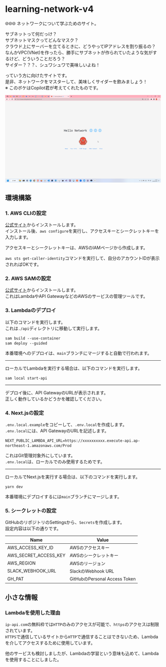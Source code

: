 # learning-network-v4

🌐🌐🌐 ネットワークについて学ぶためのサイト。  

サブネットって何だっけ？  
サブネットマスクってどんなマスク？  
クラウド上にサーバーを立てるときに、どうやってIPアドレスを割り振るの？  
なんかVPC(VNet)を作ったら、勝手にサブネットが作られていたような気がするけど、どういうことだろう？  
サイダー？？？、シュワシュワで美味しいよね！  

っていう方に向けたサイトです。  
是非、ネットワークをマスターして、美味しくサイダーを飲みましょう！  
※ このボケはCopilot君が考えてくれたものです。  

![成果物](./docs/img/fruit.gif)  

## 環境構築

### 1. AWS CLIの設定

[公式サイト](https://aws.amazon.com/jp/cli/)からインストールします。  
インストール後、`aws configure`を実行し、アクセスキーとシークレットキーを入力します。  

アクセスキーとシークレットキーは、AWSのIAMページから作成します。  

`aws sts get-caller-identity`コマンドを実行して、自分のアカウントIDが表示されればOKです。  

### 2. AWS SAMの設定

[公式サイト](https://docs.aws.amazon.com/ja_jp/serverless-application-model/latest/developerguide/serverless-sam-cli-install.html)からインストールします。  
これはLambdaやAPI GatewayなどのAWSのサービスの管理ツールです。  

### 3. Lambdaのデプロイ

以下のコマンドを実行します。  
これは`./api`ディレクトリに移動して実行します。  

```shell
sam build --use-container
sam deploy --guided
```

本番環境へのデプロイは、`main`ブランチにマージすると自動で行われます。  

---

ローカルでLambdaを実行する場合は、以下のコマンドを実行します。  

```shell
sam local start-api
```

---

デプロイ後に、API GatewayのURLが表示されます。  
正しく動作しているかどうかを確認してください。  

### 4. Next.jsの設定

`.env.local.example`をコピーして、`.env.local`を作成します。  
`.env.local`には、API GatewayのURLを記述します。  

```shell
NEXT_PUBLIC_LAMBDA_API_URL=https://xxxxxxxxxx.execute-api.ap-northeast-1.amazonaws.com/Prod
```

これはGit管理対象外にしています。  
`.env.local`は、ローカルでのみ使用するためです。  

---

ローカルでNext.jsを実行する場合は、以下のコマンドを実行します。  

```shell
yarn dev
```

本番環境にデプロイするには`main`ブランチにマージします。  

### 5. シークレットの設定

GitHubのリポジトリのSettingsから、`Secrets`を作成します。  
設定内容は以下の通りです。  

| Name | Value |
| ---- | ----- |
| AWS_ACCESS_KEY_ID | AWSのアクセスキー |
| AWS_SECRET_ACCESS_KEY | AWSのシークレットキー |
| AWS_REGION | AWSのリージョン |
| SLACK_WEBHOOK_URL | SlackのWebhook URL |
| GH_PAT | GitHubのPersonal Access Token |

## 小さな情報

### Lambdaを使用した理由

`ip-api.com`の無料枠では`HTTP`のみのアクセスが可能で、`https`のアクセスは制限されています。  
`HTTPS`で通信しているサイトから`HTTP`で通信することはできないため、Lambdaを介してアクセスするために使用しています。  

他のサービスも検討しましたが、Lambdaの学習という意味も込めて、Lambdaを使用することにしました。  
